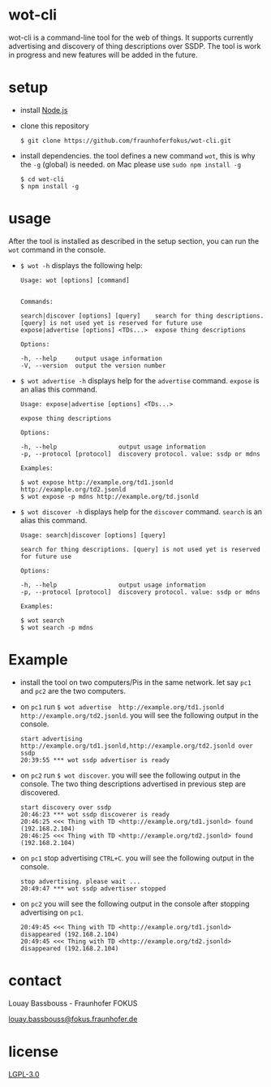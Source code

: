 # wot-cli

wot-cli is a command-line tool for the web of things. It supports currently advertising and discovery of thing descriptions over SSDP. The tool is work in progress and new features will be added in the future. 

# setup

* install [Node.js](https://nodejs.org/en/download/)
* clone this repository

    ```
    $ git clone https://github.com/fraunhoferfokus/wot-cli.git
    ```
* install dependencies. the tool defines a new command `wot`, this is why the `-g` (global) is needed. on Mac please use `sudo npm install -g`
    ```
    $ cd wot-cli
    $ npm install -g 
    ```
    
# usage

After the tool is installed as described in the setup section, you can run the `wot` command in the console. 

* `$ wot -h` displays the following help:

    ```    
    Usage: wot [options] [command]    
         
          
    Commands:    
          
    search|discover [options] [query]    search for thing descriptions. [query] is not used yet is reserved for future use    
    expose|advertise [options] <TDs...>  expose thing descriptions    
          
    Options:    
           
    -h, --help     output usage information
    -V, --version  output the version number
    ```
    
* `$ wot advertise -h` displays help for the `advertise` command. `expose` is an alias this command.
    ```    
    Usage: expose|advertise [options] <TDs...>     
         
    expose thing descriptions     
        
    Options:    
         
    -h, --help                 output usage information
    -p, --protocol [protocol]  discovery protocol. value: ssdp or mdns     
         
    Examples:     
          
    $ wot expose http://example.org/td1.jsonld http://example.org/td2.jsonld
    $ wot expose -p mdns http://example.org/td.jsonld 
    ```
* `$ wot discover -h` displays help for the `discover` command. `search` is an alias this command.
    ```  
    Usage: search|discover [options] [query]      
         
    search for thing descriptions. [query] is not used yet is reserved for future use      
         
    Options:      
            
    -h, --help                 output usage information      
    -p, --protocol [protocol]  discovery protocol. value: ssdp or mdns     
           
    Examples:     
         
    $ wot search    
    $ wot search -p mdns     
    ```
    
# Example

* install the tool on two computers/Pis in the same network. let say `pc1` and `pc2` are the two computers.
* on `pc1` run `$ wot advertise  http://example.org/td1.jsonld http://example.org/td2.jsonld`. you will see the following output in the console. 
    ```
    start advertising http://example.org/td1.jsonld,http://example.org/td2.jsonld over ssdp
    20:39:55 *** wot ssdp advertiser is ready
    ```
    
* on `pc2` run `$ wot discover`. you will see the following output in the console. The two thing descriptions advertised in previous step are discovered.
    ```   
    start discovery over ssdp
    20:46:23 *** wot ssdp discoverer is ready
    20:46:25 <<< Thing with TD <http://example.org/td1.jsonld> found (192.168.2.104)
    20:46:25 <<< Thing with TD <http://example.org/td2.jsonld> found (192.168.2.104)
    ```
    
* on `pc1` stop advertising `CTRL+C`. you will see the following output in the console.
    ```   
    stop advertising. please wait ...
    20:49:47 *** wot ssdp advertiser stopped
    ```
    
* on `pc2` you will see the following output in the console after stopping advertising on `pc1`.
    ```   
    20:49:45 <<< Thing with TD <http://example.org/td1.jsonld> disappeared (192.168.2.104)
    20:49:45 <<< Thing with TD <http://example.org/td2.jsonld> disappeared (192.168.2.104)
    ```
    
# contact

Louay Bassbouss - Fraunhofer FOKUS

louay.bassbouss@fokus.fraunhofer.de

# license

[LGPL-3.0](LICENSE)